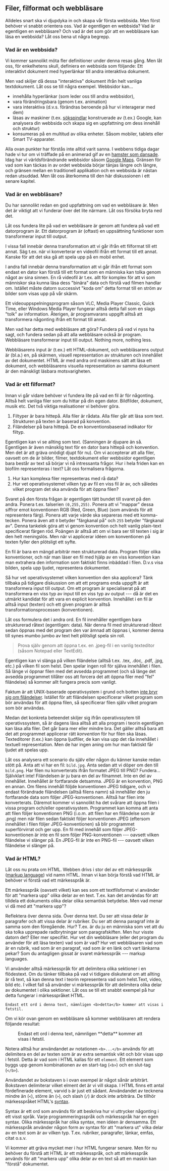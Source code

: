 ## Filer, filformat och webbläsare

Alldeles snart ska vi djupdyka in och skapa vår första webbsida. Men först behöver vi snabbt orientera oss. Vad är egentligen en webbsida? Vad är egentligen en webbläsare? Och vad är det som gör att en webbläsare kan läsa en webbsida? Låt oss bena ut några begrepp.

### Vad är en webbsida?

Vi kommer sannolikt möta fler definitioner under denna resas gång. Men låt oss, för enkelhetens skull, definiera en webbsida som följande: Ett interaktivt dokument med hyperlänkar till andra interaktiva dokument.

Men vad skiljer då dessa "interaktiva" dokument ifrån helt vanliga textdokument. Låt oss se till några exempel. Webbsidor kan...

* innehålla hyperlänkar (som leder oss till andra webbsidor),
* vara förändringsbara (genom t.ex. animation)
* vara interaktiva (d.v.s. förändras beroende på hur vi interagerar med dem)
* läsas av maskiner (t.ex. [sökspindlar][0] konstruerade av (t.ex.) Google, kan analysera din webbsida och skapa sig en uppfattning om dess innehåll och struktur)
* konsumeras på en multitud av olika enheter. Såsom mobiler, tablets eller Smart TV-apparater.

Alla ovan punkter har förstås inte alltid varit sanna. I webbens tidiga dagar hade vi tur om vi träffade på en animerad gif av en [hamster som dansade][1]. Idag har vi världsförändrande webbsidor såsom [Google Maps][2]. Gränsen för vad som kan täckas in av ordet webbsida börjar tänjas längre och längre, och gränsen mellan en traditionell applikation och en webbsida är nästan redan utsuddad. Men låt oss återkomma till den här diskussionen i ett senare kapitel.

### Vad är en webbläsare?

Du har sannolikt redan en god uppfattning om vad en webbläsare är. Men det är viktigt att vi funderar över det lite närmare. Låt oss försöka bryta ned det.

Låt oss fundera lite på vad en webbläsare är genom att fundera på vad ett datorprogram är. Ett datorprogram är (oftast) en uppsättning funktioner som transformerar input till output.

I vissa fall innebär denna transformation att vi går ifrån ett filformat till ett annat. Säg t.ex. när vi konverterar en videofil ifrån ett format till ett annat. Kanske för att det ska gå att spela upp på en mobil enhet.

I andra fall innebär denna transformation att vi går ifrån ett format som endast en dator kan förstå till ett format som en människa kan tolka genom något av sina sinnen. En rå videofil är t.ex. allt för komplex för att vi som människor ska kunna läsa dess "binära" data och förstå vad filmen handlar om. Istället måste datorn successivt "koda om" detta format till en ström av bilder som visas upp på vår skärm.

Ett videouppspelningsprogram såsom VLC, Media Player Classic, Quick Time, eller Windows Media Player fungerar alltså detta fall som en slags "tolk" av information. Återigen, är programvarans uppgift alltså att transformera någonting ifrån ett format till annat.

Men vad har detta med webbläsare att göra? Fundera på vad vi nyss ha sagt, och fundera sedan på att alla webbläsare också är program. Webbläsare transformerar input till output. Nothing more, nothing less.

Webbläsarens input är (t.ex.) ett HTML-dokument, och webbläsarens output är (bl.a.) en, på skärmen, visuell representation av strukturen och innehållet av det dokumentet. HTML är med andra ord maskinens sätt att läsa ett dokument, och webbläsarens visuella representation av samma dokument är den mänskligt läsbara motsvarigheten.

### Vad är ett filformat?

Innan vi går vidare behöver vi fundera lite på vad en fil är för någonting. Alltså helt vanliga filer som du hittar på din egen dator. Bildfilder, dokument, musik etc. Det två viktiga realisationer vi behöver göra.

1. Filtyper är bara hittepå. Alla filer är rådata. Alla filer går att läsa som text. Strukturen på texten är baserad på konvention.
2. Filändelser på bara hittepå. De en konventionsbaserad indikator för filtyp.

Egentligen kan vi se allting som text. (Sanningen är djupare än så. Egentligen är även mänsklig text för en dator bara hittepå och konvention. Men det är att gräva onödigt djupt för nu). Om vi accepterar att alla filer, oavsett om de är bilder, filmer, textdokument eller webbsidor egentligen bara består av text så börjar vi nå intressanta frågor. Hur i hela friden kan en biofilm representeras i text? Låt oss formalisera frågorna.

1. Hur kan komplexa filer representeras med rå data?
2. Hur vet operativsystemet vilken typ av fil en viss fil är av, och således vilket program det ska använda för att öppna filen?

Svaret på den första frågan är egentligen tätt bundet till svaret på den andra. Ponera t.ex. talserien `(0,255,255)`. Ponera att vi "mappar" dessa siffror emot konventionen RGB (Red, Green, Blue) (som används för att representera färg). Ponera att varje värde ska separeras med ett komma-tecken. Ponera även att `0` betyder "färgkanal på" och `255` betyder "färgkanal av". Denna tankelek göra att vi genom konvention och helt vanlig plain-text specificerat färgen röd. Poängen är alltså att om vi bara ser till texten i sig är den helt meningslös. Men när vi applicerar idéen om konventionen på texten fyller den plötsligt ett syfte.

En fil är bara en mängd arbiträr men strukturerad data. Program följer olika konventioner, och när man läser en fil med hjälp av en viss konvention kan man extrahera den information som faktiskt finns inbäddad i filen. D.v.s visa bilden, spela upp ljudet, representera dokumentet.

Så hur vet operativsystemet vilken konvention den ska applicera? Tänk tillbaka på tidigare diskussion om att ett programs enda uppgift är att transformera input till output. Om ett program är specialiserat på att transformera en viss typ av input till en viss typ av output --- då är det en utmärkt kandidat för att vara en explicit konvention. Innehållet i en fil är alltså input (texten) och ett given program är alltså transformationsprocessen (konventionen).

Låt oss formulera det i andra ord. En fil innehåller egentligen bara strukturerad råtext (egentligen: data). När denna fil med strukturerad råtext sedan öppnas med det program den var ämnad att öppnas i, kommer denna till synes mumbo jumbo av text helt plötsligt spela sin roll.
> 
> Prova själv genom att öppna t.ex. en .jpeg-fil i en vanlig texteditor (såsom Notepad eller TextEdit).

Egentligen kan vi slänga på vilken filändelse (alltså t.ex. .tex, .doc, .pdf, .jpg, etc.) på vilken fil som helst. Den spelar ingen roll för själva innehållet i filen. Så länge vi öppnar filen med det avsedda programmet (och så länge det avsedda programmet tillåter oss att forcera det att öppna filer med "fel" filändelse) så kommer allt fungera precis som vanligt.

Faktum är att UNIX-baserade operativsystem i grund och botten [inte bryr sig om filändelser][3]. Istället för att filändelsen specificerar vilket program som bör användas för att öppna filen, så specificerar filen själv vilket program som bör användas.

Medan det konkreta beteendet skiljer sig ifrån operativssytem till operativssystem, så är dagens läxa alltså att alla program i teorin egentligen kan läsa alla filer. Det går bara mer eller mindre bra. Det gäller alltså bara att det att programmet applicerar rätt _konvention_ för hur filen ska läsas. Texteditorer (t.ex.) kan öppna ljudfiler, de kan visa upp det råa innehållet i textuell representation. Men de har ingen aning om hur man faktiskt får ljudet att spelas upp.

Låt oss analysera ett scenario du själv eller någon du känner kanske redan stött på. Anta att vi har en fil: `bild.jpg`. Anta sedan att vi döper om den till `bild.png`. Har filen nu konverterats ifrån formatet JPEG till PNG? Fundera... Självklart inte! Filändelsen är ju bara en del av filnamnet. Inte en del av innehållet. Innehållet är fortfarande detsamma. JPEG är en konvention, PNG en annan. Om filens innehåll följde konventionen JPEG tidigare, och vi endast förändrade filändelsen (alltså filens namn) så innehåller den ju fortfarande data som följer JPEG-konventionen. Alltså har filen inte konverterats. Däremot kommer vi sannolikt ha det svårare att öppna filen i vissa program och/eller operativsystem. Programmet kan komma att anta att filen följer konventionen PNG (i.o.m. att filen har en filändelse som är .png) men när filen sedan faktiskt följer konventionen JPEG (eftersom innehållet i filen följer JPEG-konventionen) så blir programmet superförvirrat och ger upp. En fil med innehåll som följer JPEG-konventionen är inte en fil som följer PNG-konventionen --- oavsett vilken filändelse vi slänger på. En JPEG-fil är inte en PNG-fil --- oavsett vilken filändelse vi slänger på.

### Vad är HTML?

Låt oss nu prata om HTML. Webben drivs i stor del av ett märkesspråk ([markup language][4]) vid namn HTML. Innan vi kan börja förstå vad HTML är behöver vi förstå vad ett märkesspråk är.

Ett märkesspråk (oavsett vilket) kan ses som ett textfilsformat vi använder för att "markera upp" olika delar av en text. T.ex. kan det användas för att tilldela ett dokuments olika delar olika semantisk betydelse. Men vad menar vi då med att "markera upp"? 

Reflektera över denna sida. Över denna text. Du ser att vissa delar är paragrafer och att vissa delar är rubriker. Du ser att denna paragraf inte är samma som den föregående. Hur? T.ex. är du ju en människa som vet att du ska tolka upprepade radbrytningar som paragrafskiften. Men hur visste datorn det? Eller mer specifikt. Hur vet din webbläsare (eller det program du använder för att läsa texten) vad som är vad? Hur vet webbläsaren vad som är en rubrik, vad som är en paragraf, vad som är en länk och vart länkarna pekar? Som du antagligen gissat är svaret märkesspråk --- markup languages.

Vi använder alltså märkesspråk för att delimitera olika sektioner i en flödestext. Om du tänker tillbaka på vad vi tidigare diskuterat om att allting är rå text, så kan denna text i teorin representera vad som helst.Text, video, bild etc. I vilket fall så använder vi märkesspråk för att delimitera olika delar av dokumentet i olika sektioner. Låt oss se till ett snabbt exempel på hur detta fungerar i märkesspråket HTML.
    
    Endast ett ord i denna text, nämnligen <b>detta</b> kommer att visas i fetstil.

Om vi kör ovan genom en webbläsare så kommer webbläsaren att rendera följande resultat:

<figure>
Endast ett ord i denna text, nämnligen **detta** kommer att visas i fetstil.
</figure>

Notera alltså hur användandet av notationen `<b>...</b>` används för att delimitera en del av texten som är av extra semantisk vikt och bör visas upp i fetstil. Detta är vad som i HTML kallas för ett `element`. Ett element som byggs upp genom kombinationen av en start-tag (`<b>`) och en slut-tag (`</b>`).

Användandet av bokstaven `b` i ovan exempel är något sånär arbiträrt. Bokstaven delimiterar vilket elment det är vi vill skapa. I HTML finns ett antal fördefinerade element, varvid `b` är just ett sådant. Användandet av tecknena mindre än (`<`), större än (`>`), och slash (`/`) är dock inte arbiträra. De tillhör märkesspråket HTML's [syntax][5].

Syntax är ett ord som används för att beskriva hur vi uttrycker någonting i ett visst språk. Varje programmeringsspråk och märkesspråk har en egen syntax. Olika märkesspråk har olika syntax, men idéen är densamma. Ett märkesspråk använder någon form av syntax för att "markera ut" vilka delar av en text som är av vilken typ. T.ex. rubriker, paragrafer, länkar, emfas, citat o.s.v.

Vi kommer att gräva mycket mer i hur HTML fungerar senare. Men för nu behöver du förstå att HTML är ett märkesspråk, och att märkesspråk används för att "markera upp" olika delar av en text så att en maskin kan "förstå" dokumentet.

[0]: http://en.wikipedia.org/wiki/Web_crawler
[1]: http://en.wikipedia.org/wiki/Hampster_Dance
[2]: http://maps.google.com
[3]: http://cs.canisius.edu/ONLINESTUFF/UNIX/files1.html
[4]: http://en.wikipedia.org/wiki/Markup_language
[5]: http://sv.wikipedia.org/wiki/Syntax